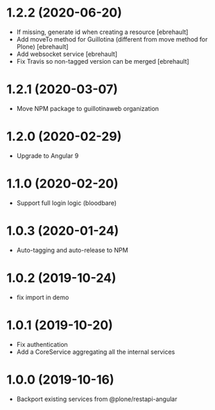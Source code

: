 # 1.2.2 (2020-06-20)

- If missing, generate id when creating a resource [ebrehault]
- Add moveTo method for Guillotina (different from move method for Plone) [ebrehault]
- Add websocket service [ebrehault]
- Fix Travis so non-tagged version can be merged [ebrehault]

# 1.2.1 (2020-03-07)

- Move NPM package to guillotinaweb organization

# 1.2.0 (2020-02-29)

- Upgrade to Angular 9

# 1.1.0 (2020-02-20)

- Support full login logic (bloodbare)

# 1.0.3 (2020-01-24)

- Auto-tagging and auto-release to NPM

# 1.0.2 (2019-10-24)

- fix import in demo

# 1.0.1 (2019-10-20)

- Fix authentication
- Add a CoreService aggregating all the internal services

# 1.0.0 (2019-10-16)

- Backport existing services from @plone/restapi-angular
